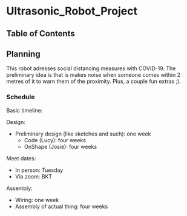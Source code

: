 # Ultrasonic_Robot_Project

## Table of Contents

## Planning

This robot adresses social distancing measures with COVID-19. The preliminary idea is that is makes noise when someone comes within 2 metres of it to warn them of the proximity. Plus, a couple fun extras ;). 

### Schedule
Basic timeline:

Design:
* Preliminary design (like sketches and such): one week
  * Code (Lucy): four weeks
  * OnShape (Josie): four weeks

Meet dates:
* In person: Tuesday
* Via zoom: BKT

Assembly: 
* Wiring: one week
* Assembly of actual thing: four weeks
